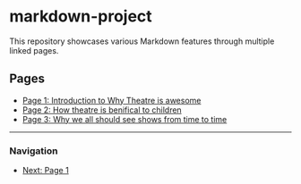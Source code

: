 # markdown-project

This repository showcases various Markdown features through multiple linked pages. 

## Pages

- [Page 1: Introduction to Why Theatre is awesome](page1.md)
- [Page 2: How theatre is benifical to children](page2.md)
- [Page 3: Why we all should see shows from time to time](page3.md)

---

### Navigation

- [Next: Page 1](page1.md)
